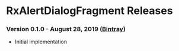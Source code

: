 # RxAlertDialogFragment Releases #

### Version 0.1.0 - August 28, 2019 ([Bintray](https://bintray.com/andreyteteria/maven/RxAlertDialogFragment/0.1.0))

 - Initial implementation